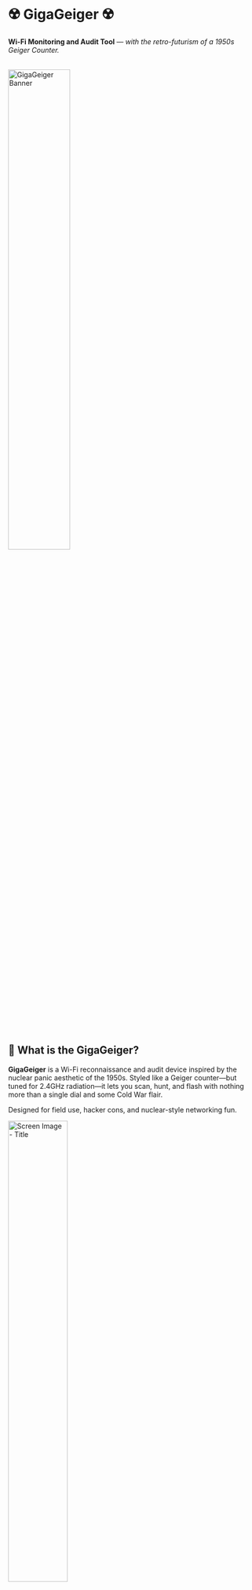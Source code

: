 # ☢️ GigaGeiger ☢️

**Wi-Fi Monitoring and Audit Tool** — *with the retro-futurism of a 1950s Geiger Counter.*

<br>

<img src="assets/gigageiger-banner.svg" width="50%" alt="GigaGeiger Banner" />

<br>

## 🧪 What is the GigaGeiger?

**GigaGeiger** is a Wi-Fi reconnaissance and audit device inspired by the nuclear panic aesthetic of the 1950s. Styled like a Geiger counter—but tuned for 2.4GHz radiation—it lets you scan, hunt, and flash with nothing more than a single dial and some Cold War flair.

Designed for field use, hacker cons, and nuclear-style networking fun.

<img src="assets/screen-1.jpg" width="49%" alt="Screen Image - Title" />

<br>

## 🔧 Operating Modes

The GigaGeiger features a 3-way rotary power dial. Each position unlocks a different mode:

### ⬅️ All the way LEFT — **Channel Monitor Mode**

- Boots into **Channel Radiation Mode**.
- Spin the dial to select 2.4GHz Wi-Fi channels.
- Watch the packet counts rise like Geiger ticks in Chernobyl.
- Ideal for visualizing channel saturation or scanning for noisy neighbors.

### ⏺️ CENTER — **Foxhunt Mode**

- Boots into **Hot/Cold MAC Tracker**.
- Select a target MAC address.
- Begin your electromagnetic pursuit: RSSI-based tracking lets you zero in on your quarry, warmer/colder style.
- Perfect for CTF-style Wi-Fi foxhunts and device localization.

### ➡️ All the way RIGHT — **Web Flasher Mode**

- Boots into OTA firmware update mode.
- If the device detects an SSID named `GigaGeiger` with the password `Defcon32`, it connects automatically.
- Displays the IP address via screen so you can flash new firmware via web browser.
- Simple, secure, and stylish updates in the field.

<br>

## 📡 Features

- ESP32-S3 powered
- Rotary dial interface
- Retro UI styled after vintage Geiger meters
- Live packet count visualization per channel
- MAC address-based RSSI tracking
- Web OTA firmware flashing over WPA2
- All modes controlled with a single knob

<br>

## 🚀 Getting Started

1. Flash the firmware to your GigaGeiger using your favorite method (see below).
2. Power the device on with the knob in your desired position.
3. Start scanning, hunting, or updating!

<br>

## 🔥 Flashing Firmware

You can flash the GigaGeiger via:

- **TX/RX:**
    -Use labeled TX/RX pads
- **Web Flasher Mode:** 
    - Set up a hotspot named `GigaGeiger` with password `Defcon33`.
    - Turn the knob all the way to the right and power on.
    - The device will show an IP address.
    - Open that IP in a browser and upload new firmware.

<br>

## 🎛️ Tech Stack

- **MCU:** ESP32-S3-WROOM
- **Language:** Arduino / C++
- **Display:** [Your screen type here]
- **Interface:** Analog rotary dial

<br>

## 📸 Visuals

Below are some photos of a fully setup GigaGeiger including all wiring, 3D printed caseings, screens, and flair.

### External

<img src="assets/external-1.jpg" width="49%" alt="External Image - Front" />

<div float="left">
<img src="assets/external-2.jpg" width="49%" alt="External Image - Left" />
<img src="assets/external-3.jpg" width="49%" alt="External Image - Right" />
<img src="assets/external-4.jpg" width="49%" alt="External Image - Bottom" />
<img src="assets/external-5.jpg" width="49%" alt="External Image - Top" />
</div>

<br>

### Internal

<div float="left">
<img src="assets/internal-4.jpg" width="49%" alt="Internal Image - Full Open" />
<img src="assets/internal-2.jpg" width="49%" alt="Internal Image - Front" />
<img src="assets/internal-1.jpg" width="49%" alt="Internal Image - Side" />
<img src="assets/internal-3.jpg" width="49%" alt="Internal Image - Clasp" />
</div>

<br>

### Screens

<div float="left">
<img src="assets/screen-2.jpg" width="49%" alt="Screen Image - Main" />
<img src="assets/screen-3.jpg" width="49%" alt="Screen Image - Foxhunt" />
</div>

<br>

## 🛠️ Contributing

Got ideas for new features, modes, or atomic theming? PRs and issues are welcome! Let’s make Wi-Fi feel radioactive again.

<br>

## 🧻 License

MIT License. Feel free to use, modify, and share.

<br>

## ☢️ Inspired By

- 1950s nuclear panic
- DEFCON vibes
- The unmistakable *click-click-click* of a Geiger counter in a sci-fi horror film

<br>

### 🔍 Find the signal. Follow the radiation. GigaGeiger.

